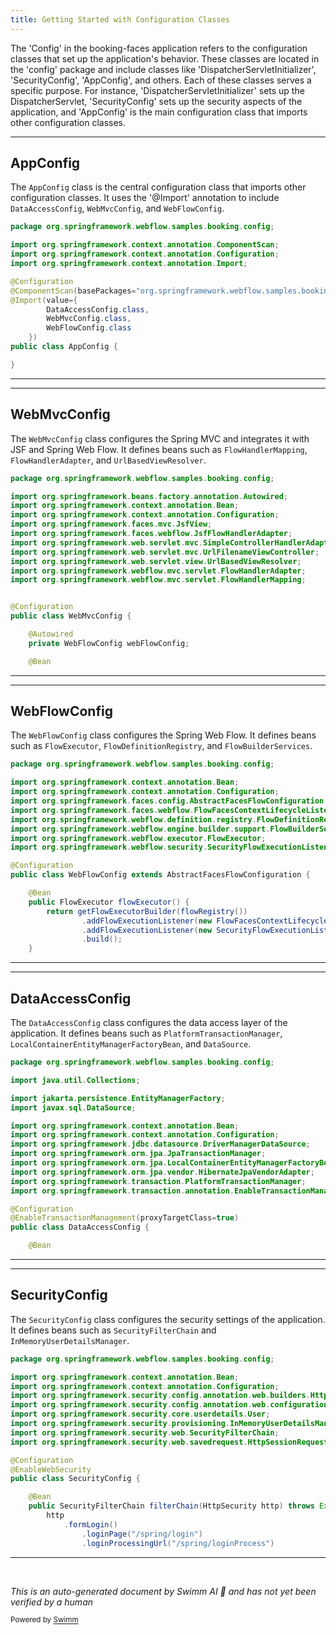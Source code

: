 ```yaml
---
title: Getting Started with Configuration Classes
---
```

The 'Config' in the booking-faces application refers to the configuration classes that set up the application's behavior. These classes are located in the 'config' package and include classes like 'DispatcherServletInitializer', 'SecurityConfig', 'AppConfig', and others. Each of these classes serves a specific purpose. For instance, 'DispatcherServletInitializer' sets up the DispatcherServlet, 'SecurityConfig' sets up the security aspects of the application, and 'AppConfig' is the main configuration class that imports other configuration classes.

<SwmSnippet path="/booking-faces/src/main/java/org/springframework/webflow/samples/booking/config/AppConfig.java" line="1">

---

## AppConfig

The `AppConfig` class is the central configuration class that imports other configuration classes. It uses the '@Import' annotation to include `DataAccessConfig`, `WebMvcConfig`, and `WebFlowConfig`.

```java
package org.springframework.webflow.samples.booking.config;

import org.springframework.context.annotation.ComponentScan;
import org.springframework.context.annotation.Configuration;
import org.springframework.context.annotation.Import;

@Configuration
@ComponentScan(basePackages="org.springframework.webflow.samples.booking")
@Import(value={
		DataAccessConfig.class,
		WebMvcConfig.class,
		WebFlowConfig.class
	})
public class AppConfig {

}
```

---

</SwmSnippet>

<SwmSnippet path="/booking-faces/src/main/java/org/springframework/webflow/samples/booking/config/WebMvcConfig.java" line="1">

---

## WebMvcConfig

The `WebMvcConfig` class configures the Spring MVC and integrates it with JSF and Spring Web Flow. It defines beans such as `FlowHandlerMapping`, `FlowHandlerAdapter`, and `UrlBasedViewResolver`.

```java
package org.springframework.webflow.samples.booking.config;

import org.springframework.beans.factory.annotation.Autowired;
import org.springframework.context.annotation.Bean;
import org.springframework.context.annotation.Configuration;
import org.springframework.faces.mvc.JsfView;
import org.springframework.faces.webflow.JsfFlowHandlerAdapter;
import org.springframework.web.servlet.mvc.SimpleControllerHandlerAdapter;
import org.springframework.web.servlet.mvc.UrlFilenameViewController;
import org.springframework.web.servlet.view.UrlBasedViewResolver;
import org.springframework.webflow.mvc.servlet.FlowHandlerAdapter;
import org.springframework.webflow.mvc.servlet.FlowHandlerMapping;


@Configuration
public class WebMvcConfig {

	@Autowired
	private WebFlowConfig webFlowConfig;

	@Bean
```

---

</SwmSnippet>

<SwmSnippet path="/booking-faces/src/main/java/org/springframework/webflow/samples/booking/config/WebFlowConfig.java" line="1">

---

## WebFlowConfig

The `WebFlowConfig` class configures the Spring Web Flow. It defines beans such as `FlowExecutor`, `FlowDefinitionRegistry`, and `FlowBuilderServices`.

```java
package org.springframework.webflow.samples.booking.config;

import org.springframework.context.annotation.Bean;
import org.springframework.context.annotation.Configuration;
import org.springframework.faces.config.AbstractFacesFlowConfiguration;
import org.springframework.faces.webflow.FlowFacesContextLifecycleListener;
import org.springframework.webflow.definition.registry.FlowDefinitionRegistry;
import org.springframework.webflow.engine.builder.support.FlowBuilderServices;
import org.springframework.webflow.executor.FlowExecutor;
import org.springframework.webflow.security.SecurityFlowExecutionListener;

@Configuration
public class WebFlowConfig extends AbstractFacesFlowConfiguration {

	@Bean
	public FlowExecutor flowExecutor() {
		return getFlowExecutorBuilder(flowRegistry())
				.addFlowExecutionListener(new FlowFacesContextLifecycleListener())
				.addFlowExecutionListener(new SecurityFlowExecutionListener())
				.build();
	}
```

---

</SwmSnippet>

<SwmSnippet path="/booking-faces/src/main/java/org/springframework/webflow/samples/booking/config/DataAccessConfig.java" line="1">

---

## DataAccessConfig

The `DataAccessConfig` class configures the data access layer of the application. It defines beans such as `PlatformTransactionManager`, `LocalContainerEntityManagerFactoryBean`, and `DataSource`.

```java
package org.springframework.webflow.samples.booking.config;

import java.util.Collections;

import jakarta.persistence.EntityManagerFactory;
import javax.sql.DataSource;

import org.springframework.context.annotation.Bean;
import org.springframework.context.annotation.Configuration;
import org.springframework.jdbc.datasource.DriverManagerDataSource;
import org.springframework.orm.jpa.JpaTransactionManager;
import org.springframework.orm.jpa.LocalContainerEntityManagerFactoryBean;
import org.springframework.orm.jpa.vendor.HibernateJpaVendorAdapter;
import org.springframework.transaction.PlatformTransactionManager;
import org.springframework.transaction.annotation.EnableTransactionManagement;

@Configuration
@EnableTransactionManagement(proxyTargetClass=true)
public class DataAccessConfig {

	@Bean
```

---

</SwmSnippet>

<SwmSnippet path="/booking-faces/src/main/java/org/springframework/webflow/samples/booking/config/SecurityConfig.java" line="1">

---

## SecurityConfig

The `SecurityConfig` class configures the security settings of the application. It defines beans such as `SecurityFilterChain` and `InMemoryUserDetailsManager`.

```java
package org.springframework.webflow.samples.booking.config;

import org.springframework.context.annotation.Bean;
import org.springframework.context.annotation.Configuration;
import org.springframework.security.config.annotation.web.builders.HttpSecurity;
import org.springframework.security.config.annotation.web.configuration.EnableWebSecurity;
import org.springframework.security.core.userdetails.User;
import org.springframework.security.provisioning.InMemoryUserDetailsManager;
import org.springframework.security.web.SecurityFilterChain;
import org.springframework.security.web.savedrequest.HttpSessionRequestCache;

@Configuration
@EnableWebSecurity
public class SecurityConfig {

	@Bean
	public SecurityFilterChain filterChain(HttpSecurity http) throws Exception {
		http
			.formLogin()
				.loginPage("/spring/login")
				.loginProcessingUrl("/spring/loginProcess")
```

---

</SwmSnippet>

&nbsp;

*This is an auto-generated document by Swimm AI 🌊 and has not yet been verified by a human*

<SwmMeta version="3.0.0" repo-id="Z2l0aHViJTNBJTNBc3ByaW5nLXdlYmZsb3ctc2FtcGxlcyUzQSUzQWdpbGFkbmF2b3Q=" repo-name="spring-webflow-samples"><sup>Powered by [Swimm](/)</sup></SwmMeta>
